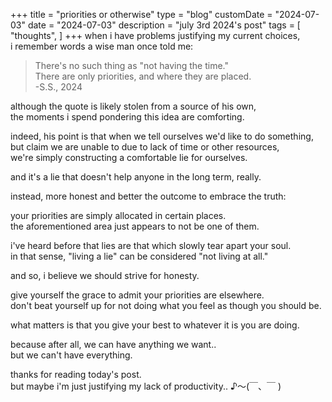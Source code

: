 +++
title = "priorities or otherwise"
type = "blog"
customDate = "2024-07-03"
date = "2024-07-03"
description = "july 3rd 2024's post"
tags = [
    "thoughts",
]
+++
when i have problems justifying my current choices,\
i remember words a wise man once told me: 

> There's no such thing as "not having the time."\
> There are only priorities, and where they are placed.\
> -S.S., 2024

although the quote is likely stolen from a source of his own,\
the moments i spend pondering this idea are comforting.

indeed, his point is that when we tell ourselves we'd like to do something,\
but claim we are unable to due to lack of time or other resources,\
we're simply constructing a comfortable lie for ourselves.

and it's a lie that doesn't help anyone in the long term, really.

instead, more honest and better the outcome to embrace the truth:

your priorities are simply allocated in certain places.\
the aforementioned area just appears to not be one of them.

i've heard before that lies are that which slowly tear apart your soul.\
in that sense, "living a lie" can be considered "not living at all."

and so, i believe we should strive for honesty.

give yourself the grace to admit your priorities are elsewhere.\
don't beat yourself up for not doing what you feel as though you should be.

what matters is that you give your best to whatever it is you are doing.

because after all, we can have anything we want..\
but we can't have everything.

thanks for reading today's post.\
but maybe i'm just justifying my lack of productivity.. ♪～(￣、￣ )

